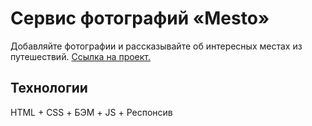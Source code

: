 # Сервис фотографий «Mesto»
Добавляйте фотографии и рассказывайте об интересных местах из путешествий. [Ссылка на проект.](https://kplv.github.io/mesto/index.html)

## Технологии
HTML + CSS + БЭМ + JS + Респонсив
